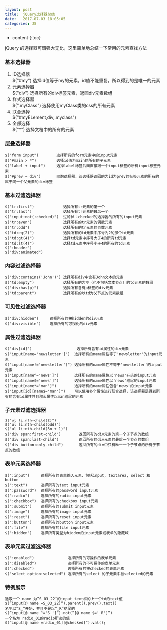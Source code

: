 ```yaml
---
layout: post
title:  jQuery选择器总结
date:   2017-07-03 18:05:05
categories: JS
---
```


* content
{:toc}

jQuery 的选择器可谓强大无比，这里简单地总结一下常用的元素查找方法
 
### 基本选择器
1. ID选择器   
$("#my") 选择id值等于my的元素，id值不能重复，所以得到的是唯一的元素  
2. 元素选择器  
$("div") 选择所有的div标签元素，返回div元素数组 
3. 样式选择器  
$(".myClass") 选择使用myClass类的css的所有元素  
4. 联合选择  
$("#myELement,div,.myclass") 
5. 全部选择  
$("*") 选择文档中的所有的元素
 
### 层叠选择器 
	$("form input")        选择所有的form元素中的input元素 
	$("#main > *")         选择id值为main的所有的子元素 
	$("label + input")     选择label标签后面直接跟一个input标签的所有input标签元素 
	$("#prev ~ div")       同胞选择器，该选择器返回的为id为prev的标签元素的所有的属于同一个父元素的div标签 
 
### 基本过滤选择器
	$("tr:first")             选择所有tr元素的第一个 
	$("tr:last")              选择所有tr元素的最后一个 
	$("input:not(:checked)")  过滤掉：checked的选择器的所有的input元素 
	$("tr:even")              选择所有的tr元素的偶数元素
	$("tr:odd")               选择所有的tr元素的奇数元素 
	$("td:eq(2)")             选择所有的td元素中序号为2的那个td元素 
	$("td:gt(4)")             选择td元素中序号大于4的所有td元素 
	$("td:lt(4)")             选择td元素中序号小于4的所有的td元素 
	$(":header") 
	$("div:animated") 
	
### 内容过滤选择器
	$("div:contains('John')") 选择所有div中含有John文本的元素 
	$("td:empty")             选择所有的为空（也不包括文本节点）的td元素的数组 
	$("div:has(p)")           选择所有含有p标签的div元素 
	$("td:parent")            选择所有的以td为父节点的元素数组 
	
### 可见性过滤选择器
	$("div:hidden")		选择所有的被hidden的div元素 
	$("div:visible")	选择所有的可视化的div元素 
	
### 属性过滤选择器
	$("div[id]")              		选择所有含有id属性的div元素 
	$("input[name='newsletter']")  选择所有的name属性等于'newsletter'的input元素 
	$("input[name!='newsletter']") 选择所有的name属性不等于'newsletter'的input元素 
	$("input[name^='news']")       选择所有的name属性以'news'开头的input元素 
	$("input[name$='news']")       选择所有的name属性以'news'结尾的input元素 
	$("input[name*='man']")        选择所有的name属性包含'news'的input元素 
	$("input[id][name$='man']")    可以使用多个属性进行联合选择，该选择器是得到所有的含有id属性并且那么属性以man结尾的元素 
 
### 子元素过滤选择器
	$("ul li:nth-child(2)")
	$("ul li:nth-child(odd)")
	$("ul li:nth-child(3n + 1)") 
	$("div span:first-child")        返回所有的div元素的第一个子节点的数组 
	$("div span:last-child")         返回所有的div元素的最后一个节点的数组 
	$("div button:only-child")       返回所有的div中只有唯一一个子节点的所有子节点的数组 
 
### 表单元素选择器
	$(":input")		选择所有的表单输入元素，包括input, textarea, select 和 button 
	$(":text")		选择所有的text input元素 
	$(":password")	选择所有的password input元素 
	$(":radio")		选择所有的radio input元素 
	$(":checkbox")	选择所有的checkbox input元素 
	$(":submit")	选择所有的submit input元素 
	$(":image")		选择所有的image input元素 
	$(":reset")		选择所有的reset input元素 
	$(":button")	选择所有的button input元素 
	$(":file")		选择所有的file input元素 
	$(":hidden")	选择所有类型为hidden的input元素或表单的隐藏域 
 
### 表单元素过滤选择器
	$(":enabled")             	选择所有的可操作的表单元素 
	$(":disabled")            	选择所有的不可操作的表单元素 
	$(":checked")            	选择所有的被checked的表单元素 
	$("select option:selected") 选择所有的select 的子元素中被selected的元素 
	
### 特例展示	
	选取一个 name 为”S_03_22″的input text框的上一个td的text值
	$(”input[@ name =S_03_22]“).parent().prev().text() 
	名字以”S_”开始，并且不是以”_R”结尾的
	$(”input[@ name ^='S_']“).not(”[@ name $='_R']“) 
	一个名为 radio_01的radio所选的值
	$(”input[@ name =radio_01][@checked]“).val(); 
	
 
